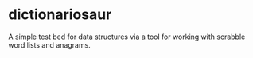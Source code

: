 dictionariosaur
===============

A simple test bed for data structures via a tool for working with scrabble word lists and anagrams.
